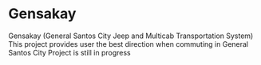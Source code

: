 # Gensakay
Gensakay (General Santos City Jeep and Multicab Transportation System) 
This project provides user the best direction when commuting in General Santos City
Project is still in progress
